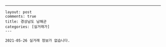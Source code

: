 ---
    layout: post
    comments: true
    title: 경상남도 남해군
    categories: [실거래가]
    ---

    2021-05-26 실거래 정보가 없습니다.

    